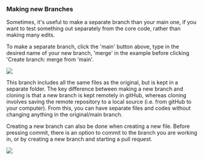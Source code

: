 ### Making new Branches

Sometimes, it's useful to make a separate branch than your main one, if you want to test something out separately from the core code, rather than making many edits.

To make a separate branch, click the 'main' button above, type in the desired name of your new branch, 'merge' in the example before clicking 'Create branch: merge from 'main'.

![](https://user-images.githubusercontent.com/94135223/149171493-9b957183-3161-4866-ab40-5db3a1dba5e8.png)

This branch includes all the same files as the original, but is kept in a separate folder. The key difference between making a new branch and cloning is that a new branch is kept remotely in gitHub, whereas cloning involves saving the remote repository to a local source (i.e. from gitHub to your computer).
From this, you can have separate files and codes without changing anything in the original/main branch.

Creating a new branch can also be done when creating a new file. Before pressing commit, there is an option to commit to the branch you are working in, or by creating a new branch and starting a pull request.

![](https://user-images.githubusercontent.com/94135223/149172667-083e0c47-8e77-49dd-8f1c-465af7acbf67.png)
